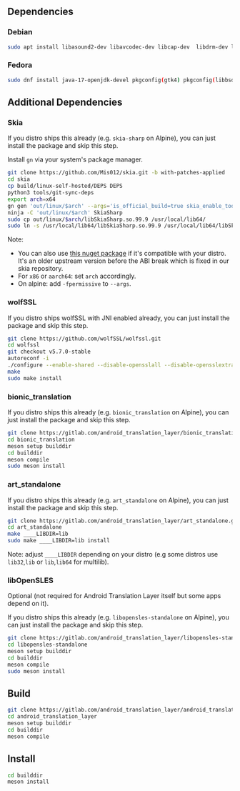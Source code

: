 ## Dependencies
### Debian
```sh
sudo apt install libasound2-dev libavcodec-dev libcap-dev  libdrm-dev libglib2.0-dev libgtk-4-dev libgudev-1.0-dev libopenxr-dev libportal-dev libsqlite3-dev
```

### Fedora
```sh
sudo dnf install java-17-openjdk-devel pkgconfig(gtk4) pkgconfig(libbsd) pkgconfig(libportal) pkgconfig(sqlite3) pkgconfig(libwebp) pkgconfig(liblz4) pkgconfig(openxr)
```

## Additional Dependencies
### Skia
If you distro ships this already (e.g. `skia-sharp` on Alpine), you can just install the package and skip this step.

Install `gn` via your system's package manager.
```sh
git clone https://github.com/Mis012/skia.git -b with-patches-applied
cd skia
cp build/linux-self-hosted/DEPS DEPS
python3 tools/git-sync-deps
export arch=x64
gn gen 'out/linux/$arch' --args='is_official_build=true skia_enable_tools=false target_os="linux" target_cpu="$arch" skia_use_icu=false skia_use_sfntly=false skia_use_piex=true skia_use_system_harfbuzz=true skia_use_system_expat=true skia_use_system_freetype2=true skia_use_system_libjpeg_turbo=true skia_use_system_libpng=true skia_use_system_libwebp=true skia_use_system_zlib=true skia_enable_gpu=true extra_cflags=[ "-DSKIA_C_DLL" ] linux_soname_version="99.9"'
ninja -C 'out/linux/$arch' SkiaSharp
sudo cp out/linux/$arch/libSkiaSharp.so.99.9 /usr/local/lib64/
sudo ln -s /usr/local/lib64/libSkiaSharp.so.99.9 /usr/local/lib64/libSkiaSharp.so
```
Note:
- You can also use [this nuget package](https://www.nuget.org/api/v2/package/SkiaSharp.NativeAssets.Linux/2.88.5) if it's compatible with your distro. It's an older upstream version before the ABI break which is fixed in our skia repository.
- For `x86` or `aarch64`: set `arch` accordingly.
- On alpine: add `-fpermissive` to `--args`.

### wolfSSL
If you distro ships wolfSSL with JNI enabled already, you can just install the package and skip this step.
```sh
git clone https://github.com/wolfSSL/wolfssl.git
cd wolfssl
git checkout v5.7.0-stable
autoreconf -i
./configure --enable-shared --disable-opensslall --disable-opensslextra --enable-aescbc-length-checks --enable-curve25519 --enable-ed25519 --enable-ed25519-stream --enable-oldtls --enable-base64encode --enable-tlsx --enable-scrypt --disable-examples --enable-crl --with-rsa --enable-certs --enable-session-certs --enable-encrypted-keys --enable-cert-gen --enable-cert-ext --enable-clr-monitor --enable-jni
make
sudo make install
```

### bionic_translation
If you distro ships this already (e.g. `bionic_translation` on Alpine), you can just install the package and skip this step.
```sh
git clone https://gitlab.com/android_translation_layer/bionic_translation.git
cd bionic_translation
meson setup builddir
cd builddir
meson compile
sudo meson install
```

### art_standalone
If you distro ships this already (e.g. `art_standalone` on Alpine), you can just install the package and skip this step.
```sh
git clone https://gitlab.com/android_translation_layer/art_standalone.git
cd art_standalone
make ____LIBDIR=lib
sudo make ____LIBDIR=lib install
```
Note: adjust `____LIBDIR` depending on your distro (e.g some distros use `lib32`,`lib` or `lib`,`lib64` for multilib).

### libOpenSLES
Optional (not required for Android Translation Layer itself but some apps depend on it).

If you distro ships this already (e.g. `libopensles-standalone` on Alpine), you can just install the package and skip this step.
```sh
git clone https://gitlab.com/android_translation_layer/libopensles-standalone.git
cd libopensles-standalone
meson setup builddir
cd builddir
meson compile
sudo meson install
```

## Build
```sh
git clone https://gitlab.com/android_translation_layer/android_translation_layer.git
cd android_translation_layer
meson setup builddir
cd builddir
meson compile
```

## Install
```sh
cd builddir
meson install
```
